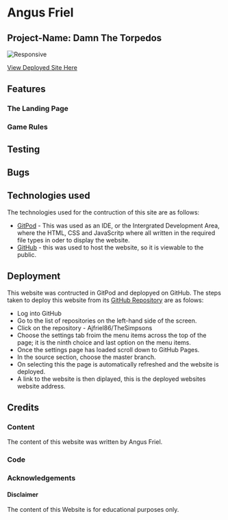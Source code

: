 # Angus Friel

## Project-Name: Damn The Torpedos

![Responsive](./assets/image/battleship.png)

[View Deployed Site Here](https://damn-the-torpedos.herokuapp.com/)


  
## Features



### The Landing Page


### Game Rules


## Testing


## Bugs
 

## Technologies used
The technologies used for the contruction of this site are as follows: 

* [GitPod](gitpod.io) - This was used as an IDE, or the Intergrated Development Area, where the HTML, CSS and JavaScritp where all written in the required file types in oder to display the website. 
* [GitHub](https://github.com/) - this was used to host the website, so it is viewable to the public.

## Deployment

This website was contructed in GitPod and deplopyed on GitHub. The steps taken to deploy this website from its [GitHub Repository](https://github.com/Ajfriel86/TheSimpsons) are as folows: 

* Log into GitHub
* Go to the list of repositories on the left-hand side of the screen.
* Click on the repository - Ajfriel86/TheSimpsons
* Choose the settings tab froim the menu items across the top of the page; it is the ninth choice and last option on the menu items.
* Once the settings page has loaded scroll down to GitHub Pages.
* In the source section, choose the master branch.
* On selecting this the page is automatically refreshed and the website is deployed.
* A link to the website is then diplayed, this is the deployed websites website address.    

## Credits
### Content
The content of this website was written by Angus Friel. 

### Code
 

### Acknowledgements


[]()


[]()


[]()

[]()

#### Disclaimer
The content of this Website is for educational purposes only.
